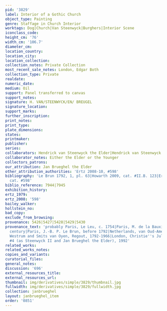 ```yaml
---
pid: '3829'
label: Interior of a Gothic Church
object_type: Painting
genre: Staffage in Church Interior
worktags: Dog|Church|Van Steenwyck|Burghers|Interior Scene
iconclass_code:
height_cm: '76'
width_cm: '106.7'
diameter_cm:
location_country:
location_city:
location_collection:
collection_notes: Private Collection
most_recent_sale_notes: London, Edgar Both
collection_type: Private
realdate:
numeric_date:
medium: Oil
support: Panel transferred to canvas
support_notes:
signature: H. VAN/STEENWYCK/EN/ BREUGEL
signature_location:
support_marks:
further_inscription:
print_notes:
print_type:
plate_dimensions:
states:
printmaker:
publisher:
series:
collaborators: Hendrick van Steenwyck the Elder|Hendrick van Steenwyck the Younger
collaborator_notes: Either the Elder or the Younger
collectors_patrons:
our_attribution: Jan Brueghel the Elder
other_attribution_authorities: 'Ertz 2008-10, #598'
bibliography: 'Le Brun 1792, 1, pl. 63|Howarth 2009, cat. #II.B. 123|Ertz 2008-10,
  cat. #598'
biblio_reference: 7944|7945
exhibition_history:
ertz_1979:
ertz_2008: '598'
bailey_walker:
hollstein_no:
bad_copy:
exclude_from_browsing:
provenance: 5426|5427|5428|5429|5430
provenance_text: 'probably Paris, Le Leu, c. 1754|Paris, M. de la Bauxière , mid-18th
  century|Paris, J.-B. P. Le Brun, before 1792|Netherlands, van Oud-Amelisweerd, van
  Westrum and Smits van Oyen, Regout, 1792-1966|London, Christie''s July 10, 1992,
  #4 (as Steenwyck II and Jan Brueghel the Elder), 1992'
related_works:
related_works_notes:
copies_and_variants:
curatorial_files:
general_notes:
discussion: '696'
external_resources_title:
external_resources_url:
thumbnail: img/derivatives/simple/3829/thumbnail.jpg
fullwidth: img/derivatives/simple/3829/fullwidth.jpg
collection: janbrueghel
layout: janbrueghel_item
order: '0851'
---
```

